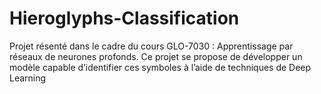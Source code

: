 # Hieroglyphs-Classification
Projet résenté dans le cadre du cours GLO-7030 : Apprentissage par réseaux de neurones profonds. Ce projet se propose de développer un modèle capable d’identifier ces symboles à l’aide de techniques de Deep Learning
